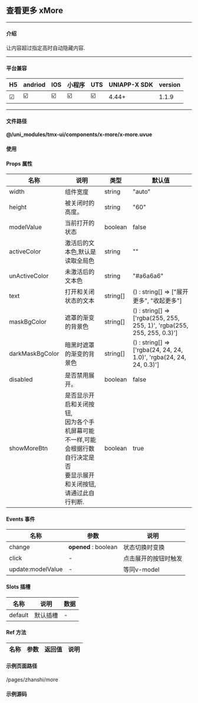 
## 查看更多 xMore

***

#### 介绍

让内容超过指定高时自动隐藏内容.

***

#### 平台兼容

| H5 | andriod | IOS | 小程序 | UTS | UNIAPP-X SDK | version |
| --- | --- | --- | --- | --- | --- | --- |
| ☑ | ☑️ | ☑️ | ☑️ | ☑️ | 4.44+ | 1.1.9 |

***

#### 文件路径

**@/uni_modules/tmx-ui/components/x-more/x-more.uvue**

#### 使用

<x-more></x-more>

#### Props 属性

| 名称 | 说明 | 类型 | 默认值 |
| ------ | ---- | ---- | ---- |
| width | 组件宽度 | string | "auto" |
| height | 被关闭时的高度。 | string | "60" |
| modelValue | 当前打开的状态 | boolean | false |
| activeColor | 激活后的文本色,默认是读取全局色 | string | "" |
| unActiveColor | 未激活后的文本色 | string | "#a6a6a6" |
| text | 打开和关闭状态的文本 | string[] | () : string[] => ["展开更多", "收起更多"] |
| maskBgColor | 遮罩的渐变的背景色 | string[] | () : string[] => ['rgba(255, 255, 255, 1)', 'rgba(255, 255, 255, 0.3)'] |
| darkMaskBgColor | 暗黑时遮罩的渐变的背景色 | string[] | () : string[] => ['rgba(24, 24, 24, 1.0)', 'rgba(24, 24, 24, 0.3)'] |
| disabled | 是否禁用展开。 | boolean | false |
| showMoreBtn | 是否显示开启和关闭按钮,<br>因为各个手机屏幕可能不一样,可能会根据行数自行决定是否<br>要显示展开和关闭按钮,请通过此自行判断. | boolean | true |



#### Events 事件

| 名称 | 参数 | 说明 |
| ------ | ---- | ---- |
| change | **opened** :  boolean  | 状态切换时变换 |
| click | - | 点击展开的按钮时触发 |
| update:modelValue | - | 等同v-model |


#### Slots 插槽

| 名称 | 说明 | 数据 |
| ------ | ---- | ---- |
| default | 默认插槽 | - |


#### Ref 方法

| 名称 | 参数 | 返回值 | 说明 |
| ------ | ---- | ---- | ---- |


#### 示例页面路径

/pages/zhanshi/more

#### 示例源码

<template>
	<!-- #ifdef APP -->
	<scroll-view style="flex:1">
	<!-- #endif -->
	<!-- #ifdef MP-WEIXIN -->
	<page-meta :page-style="`background-color:${xThemeConfigBgColor}`">
		<navigation-bar :background-color="xThemeConfigNavBgColor" :front-color="xThemeConfigNavFontColor"></navigation-bar>
	</page-meta>
	<!-- #endif -->
		<x-sheet>
			<x-text font-size="18" class=" text-weight-b mb-8">查看更多 xMore</x-text>
			<x-text  color="#999999" >更多信息展示使用,在使用时注意内部不要放动态异步加载内容。</x-text>
		</x-sheet>
		<x-sheet>
			<x-more >
				<x-text class="line-10">
					随后，行刑者用一根管子放出温水顺着死刑犯的手臂往下流。并在地上放置一个铁盆，让水流到盆里的声音“嘀哒嘀哒“作响，给罪犯造成是自己流血的错觉。
					随着水流越来越慢，水温越来越低，声音越来越小。
					没过多久，罪犯就断气而身亡。尸检发现，罪犯死于心脏麻痹。
					随后，行刑者用一根管子放出温水顺着死刑犯的手臂往下流。并在地上放置一个铁盆，让水流到盆里的声音“嘀哒嘀哒“作响，给罪犯造成是自己流血的错觉。
					随着水流越来越慢，水温越来越低，声音越来越小。
					没过多久，罪犯就断气而身亡。尸检发现，罪犯死于心脏麻痹。
				</x-text>
				<x-image src="https://store.tmui.design/api_v2/public/random_picture?random=vsf"></x-image>
			</x-more>
			<x-divider class="my-24"></x-divider>
			<x-more :disabled="true" :text="['付费解锁','关闭详情']">
				<x-text class="line-10">
					禁用无法打开
					随后，行刑者用一根管子放出温水顺着死刑犯的手臂往下流。并在地上放置一个铁盆，让水流到盆里的声音“嘀哒嘀哒“作响，给罪犯造成是自己流血的错觉。
					随着水流越来越慢，水温越来越低，声音越来越小。
					没过多久，罪犯就断气而身亡。尸检发现，罪犯死于心脏麻痹。
					随后，行刑者用一根管子放出温水顺着死刑犯的手臂往下流。并在地上放置一个铁盆，让水流到盆里的声音“嘀哒嘀哒“作响，给罪犯造成是自己流血的错觉。
					随着水流越来越慢，水温越来越低，声音越来越小。
					没过多久，罪犯就断气而身亡。尸检发现，罪犯死于心脏麻痹。
				</x-text>
				<x-image src="https://store.tmui.design/api_v2/public/random_picture?random=vsf"></x-image>
			</x-more>
			<x-divider class="my-24"></x-divider>
			<x-more height="80">
				<x-text font-size="18" class=" text-weight-b mb-8">可以设置高度</x-text>
				<x-text class="line-10">
					并在地上放置一个铁盆，让水流到盆里的声音“嘀哒嘀哒“作响，给罪犯造成是自己流血的错觉。
					随着水流越来越慢，水温越来越低，声音越来越小。
				</x-text>
				<x-image src="https://store.tmui.design/api_v2/public/random_picture?random=666df"></x-image>
			</x-more>
		</x-sheet>

		<view class="py-32"></view>
	<!-- #ifdef APP -->
	</scroll-view>
	<!-- #endif -->
</template>

<script>
	export default {
		data() {
			return {
			};
		},
		onLoad() {
		}
	}
</script>

<style lang="scss">

</style>
		
